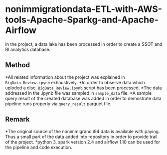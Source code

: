 # nonimmigrationdata-ETL-with-AWS-tools-Apache-Sparkg-and-Apache-Airflow
In the project, a data lake has been processed in order to create a SSOT and BI analytics database.

## Method

*All related information about the project was explained in `BigData_Review.ipynb` exhaustively.
*In order to observe data which uploded a disc, `BigData_Review.ipynb` script has been processed.
*The data addressed in the .ipynb file was sampled in `sample_data` file.
*A sample query result of the created database was added in order to demostrate data pipeline runs properly via `query_result` parquet file. 

## Remark

*The original source of the nonimmigrand i94 data is available with paying. Thus a small part of the data added into repository in order to provide trail of the project.
*python 3, spark version 2.4 and airflow 1.10 can be used for the pipeline and code execution.
